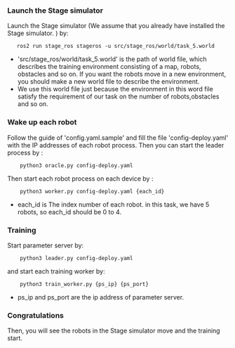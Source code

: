 ### Launch the Stage simulator
Launch the Stage simulator (We assume that you already have installed the Stage simulator. ) by: 
```
   ros2 run stage_ros stageros -u src/stage_ros/world/task_5.world
```

* 'src/stage\_ros/world/task\_5.world' 
is the path of world file, which describes the training environment consisting of a map, robots, obstacles and so on. If you want the robots move in a new environment, you should make a new world file to describe the environment. 
* We use this world file just because the environment in this word file satisfy the requirement of our task on the number of robots,obstacles and so on.
### Wake up each robot
Follow the guide of 'config.yaml.sample' and fill the file 'config-deploy.yaml' with the IP addresses of each robot process. Then you can start the leader process by :
```
    python3 oracle.py config-deploy.yaml
```
Then start each robot process on each device by :
```
    python3 worker.py config-deploy.yaml {each_id}
```
* each\_id is The index number of each robot. in this task, we have 5 robots, so each\_id should be 0 to 4. 
### Training
Start parameter server by:
```
    python3 leader.py config-deploy.yaml 
```
and start each training worker by:
```
    python3 train_worker.py {ps_ip} {ps_port}
```
* ps\_ip and ps\_port are the ip address of parameter server. 
### Congratulations
Then, you will see the robots in the Stage simulator move and the training start.
